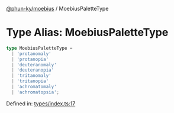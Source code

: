 [@phun-ky/moebius](../index.md) / MoebiusPaletteType

# Type Alias: MoebiusPaletteType

```ts
type MoebiusPaletteType =
  | 'protanomaly'
  | 'protanopia'
  | 'deuteranomaly'
  | 'deuteranopia'
  | 'tritanomaly'
  | 'tritanopia'
  | 'achromatomaly'
  | 'achromatopsia';
```

Defined in: [types/index.ts:17](https://github.com/phun-ky/moebius/blob/main/src/types/index.ts#L17)
